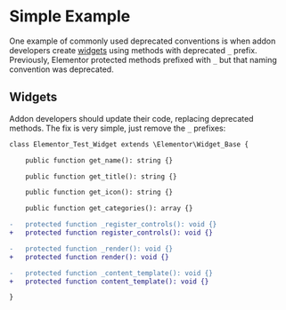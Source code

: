 # Simple Example

<Badge type="tip" vertical="top" text="Elementor Core" /> <Badge type="warning" vertical="top" text="Intermediate" />

One example of commonly used deprecated conventions is when addon developers create [widgets](./../widgets/widget-structure/) using methods with deprecated `_` prefix. Previously, Elementor protected methods prefixed with `_` but that naming convention was deprecated. 

## Widgets

Addon developers should update their code, replacing deprecated methods. The fix is very simple, just remove the `_` prefixes:

```diff
class Elementor_Test_Widget extends \Elementor\Widget_Base {

	public function get_name(): string {}

	public function get_title(): string {}

	public function get_icon(): string {}

	public function get_categories(): array {}

-	protected function _register_controls(): void {}
+	protected function register_controls(): void {}

-	protected function _render(): void {}
+	protected function render(): void {}

-	protected function _content_template(): void {}
+	protected function content_template(): void {}

}
```
